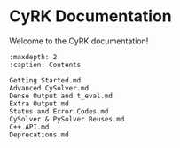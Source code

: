 # CyRK Documentation

Welcome to the CyRK documentation!


```{toctree}
:maxdepth: 2
:caption: Contents

Getting Started.md
Advanced CySolver.md
Dense Output and t_eval.md
Extra Output.md
Status and Error Codes.md
CySolver & PySolver Reuses.md
C++ API.md
Deprecations.md
```